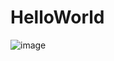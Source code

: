 # HelloWorld
![image](https://github.com/JiangDongshuo/HelloWorld/tree/master/app/src/main/res/helloworld.png)
